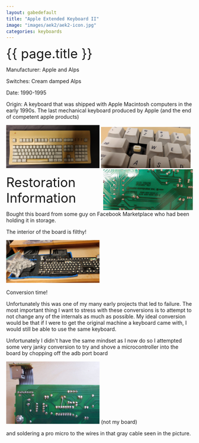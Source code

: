 ```yaml
---
layout: gabedefault
title: "Apple Extended Keyboard II"
image: "images/aek2/aek2-icon.jpg"
categories: keyboards
---
```

<span style="font-size:35px">{{ page.title }}</span>

Manufacturer: Apple and Alps

Switches: Cream damped Alps

Date: 1990-1995

Origin: A keyboard that was shipped with Apple Macintosh computers in the
early 1990s. The last mechanical keyboard produced by Apple (and the end of competent apple products)

<img src="/images/aek2/aek2.jpg" alt="aek2" width="50%"/>

<img src="/images/aek2/aek2-1.jpg" alt="creamalps" width="48%"/>
<img src="/images/aek2/aek2-3.jpg" alt="aekpcb" width="48%" style="float:right"/>

<span style="font-size:35px">Restoration Information</span>

Bought this board from some guy on Facebook Marketplace who had been holding it in storage.

The interior of the board is filthy!

<img src="/images/aek2/aek2-2.jpg" alt="aek2inside" width="50%"/>

Conversion time!

Unfortunately this was one of my many early projects that led to failure.
The most important thing I want to stress with these conversions is to attempt
to not change any of the internals as much as possible. My ideal conversion
would be that if I were to get the original machine a keyboard came with, I
would still be able to use the same keyboard.

Unfortunately I didn't have the same mindset as I now do so I attempted some
very janky conversion to try and shove a microcontroller into the board by
chopping off the adb port board

<img src="/images/aek2/aek2-4.jpg" alt="aek2adb" width="50%"/>
(not my board)

and soldering a pro micro to the wires in that gray cable seen in the picture.

